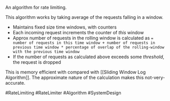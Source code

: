 An algorithm for rate limiting.

This algorithm works by taking average of the requests falling in a window.

- Maintains fixed size time windows, with counters
- Each incoming request increments the counter of *this* window
- Approx number of requests in the rolling window is calculated as `= number of requests in this time window + number of requests in previous time window * percentage of overlap of the rolling-window with the previous time window`
- If the number of requests as calculated above exceeds some *threshold*, the request is dropped

This is memory efficient with compared with [[Sliding Window Log Algorithm]].
The approximate nature of the calculation makes this not-very-accurate.


#RateLimiting #RateLimiter #Algorithm
#SystemDesign